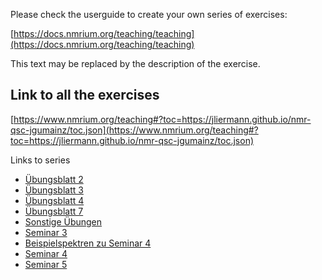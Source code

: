 Please check the userguide to create your own series of exercises:

[https://docs.nmrium.org/teaching/teaching](https://docs.nmrium.org/teaching/teaching)

This text may be replaced by the description of the exercise.

## Link to all the exercises

[https://www.nmrium.org/teaching#?toc=https://jliermann.github.io/nmr-qsc-jgumainz/toc.json](https://www.nmrium.org/teaching#?toc=https://jliermann.github.io/nmr-qsc-jgumainz/toc.json)

Links to series

* [Übungsblatt 2](https://www.nmrium.org/teaching#?toc=https://jliermann.github.io/nmr-qsc-jgumainz/toc_10_ex2.json)
* [Übungsblatt 3](https://www.nmrium.org/teaching#?toc=https://jliermann.github.io/nmr-qsc-jgumainz/toc_20_ex3.json)
* [Übungsblatt 4](https://www.nmrium.org/teaching#?toc=https://jliermann.github.io/nmr-qsc-jgumainz/toc_30_ex4.json)
* [Übungsblatt 7](https://www.nmrium.org/teaching#?toc=https://jliermann.github.io/nmr-qsc-jgumainz/toc_40_ex5.json)
* [Sonstige Übungen](https://www.nmrium.org/teaching#?toc=https://jliermann.github.io/nmr-qsc-jgumainz/toc_99_misc.json)
* [Seminar 3](https://www.nmrium.org/teaching#?toc=https://jliermann.github.io/nmr-qsc-jgumainz/toc_130_seminar3.json)
* [Beispielspektren zu Seminar 4](https://www.nmrium.org/teaching#?toc=https://jliermann.github.io/nmr-qsc-jgumainz/toc_140_seminar4_aufg1.json)
* [Seminar 4](https://www.nmrium.org/teaching#?toc=https://jliermann.github.io/nmr-qsc-jgumainz/toc_141_seminar4.json)
* [Seminar 5](https://www.nmrium.org/teaching#?toc=https://jliermann.github.io/nmr-qsc-jgumainz/toc_150_seminar5.json)
